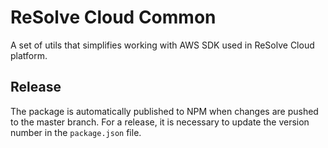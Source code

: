 # ReSolve Cloud Common

A set of utils that simplifies working with AWS SDK used in ReSolve Cloud platform.

## Release

The package is automatically published to NPM when changes are pushed to the master branch.
For a release, it is necessary to update the version number in the `package.json` file.
